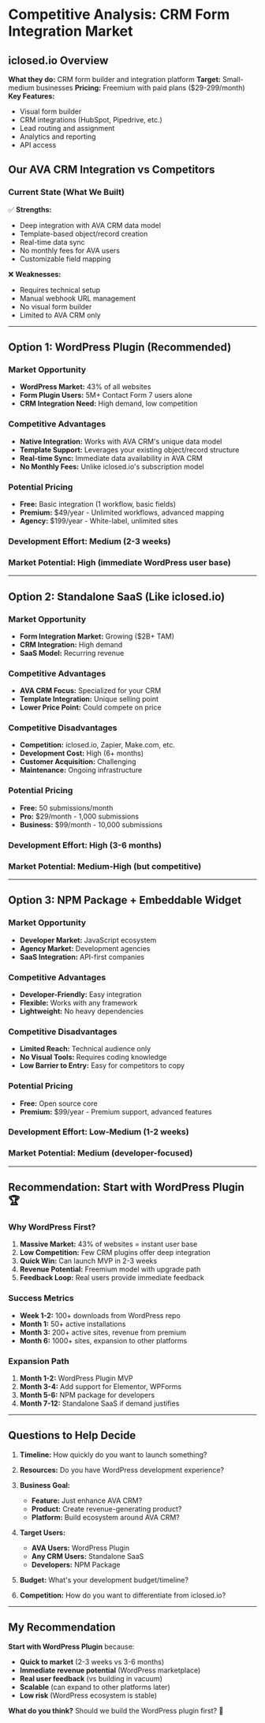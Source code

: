 # Competitive Analysis: CRM Form Integration Market

## iclosed.io Overview
**What they do:** CRM form builder and integration platform
**Target:** Small-medium businesses
**Pricing:** Freemium with paid plans ($29-299/month)
**Key Features:**
- Visual form builder
- CRM integrations (HubSpot, Pipedrive, etc.)
- Lead routing and assignment
- Analytics and reporting
- API access

## Our AVA CRM Integration vs Competitors

### **Current State (What We Built)**
✅ **Strengths:**
- Deep integration with AVA CRM data model
- Template-based object/record creation
- Real-time data sync
- No monthly fees for AVA users
- Customizable field mapping

❌ **Weaknesses:**
- Requires technical setup
- Manual webhook URL management
- No visual form builder
- Limited to AVA CRM only

---

## **Option 1: WordPress Plugin** (Recommended)

### **Market Opportunity**
- **WordPress Market:** 43% of all websites
- **Form Plugin Users:** 5M+ Contact Form 7 users alone
- **CRM Integration Need:** High demand, low competition

### **Competitive Advantages**
- **Native Integration:** Works with AVA CRM's unique data model
- **Template Support:** Leverages your existing object/record structure
- **Real-time Sync:** Immediate data availability in AVA CRM
- **No Monthly Fees:** Unlike iclosed.io's subscription model

### **Potential Pricing**
- **Free:** Basic integration (1 workflow, basic fields)
- **Premium:** $49/year - Unlimited workflows, advanced mapping
- **Agency:** $199/year - White-label, unlimited sites

### **Development Effort:** Medium (2-3 weeks)
### **Market Potential:** High (immediate WordPress user base)

---

## **Option 2: Standalone SaaS (Like iclosed.io)**

### **Market Opportunity**
- **Form Integration Market:** Growing ($2B+ TAM)
- **CRM Integration:** High demand
- **SaaS Model:** Recurring revenue

### **Competitive Advantages**
- **AVA CRM Focus:** Specialized for your CRM
- **Template Integration:** Unique selling point
- **Lower Price Point:** Could compete on price

### **Competitive Disadvantages**
- **Competition:** iclosed.io, Zapier, Make.com, etc.
- **Development Cost:** High (6+ months)
- **Customer Acquisition:** Challenging
- **Maintenance:** Ongoing infrastructure

### **Potential Pricing**
- **Free:** 50 submissions/month
- **Pro:** $29/month - 1,000 submissions
- **Business:** $99/month - 10,000 submissions

### **Development Effort:** High (3-6 months)
### **Market Potential:** Medium-High (but competitive)

---

## **Option 3: NPM Package + Embeddable Widget**

### **Market Opportunity**
- **Developer Market:** JavaScript ecosystem
- **Agency Market:** Development agencies
- **SaaS Integration:** API-first companies

### **Competitive Advantages**
- **Developer-Friendly:** Easy integration
- **Flexible:** Works with any framework
- **Lightweight:** No heavy dependencies

### **Competitive Disadvantages**
- **Limited Reach:** Technical audience only
- **No Visual Tools:** Requires coding knowledge
- **Low Barrier to Entry:** Easy for competitors to copy

### **Potential Pricing**
- **Free:** Open source core
- **Premium:** $99/year - Premium support, advanced features

### **Development Effort:** Low-Medium (1-2 weeks)
### **Market Potential:** Medium (developer-focused)

---

## **Recommendation: Start with WordPress Plugin** 🏆

### **Why WordPress First?**

1. **Massive Market:** 43% of websites = instant user base
2. **Low Competition:** Few CRM plugins offer deep integration
3. **Quick Win:** Can launch MVP in 2-3 weeks
4. **Revenue Potential:** Freemium model with upgrade path
5. **Feedback Loop:** Real users provide immediate feedback

### **Success Metrics**
- **Week 1-2:** 100+ downloads from WordPress repo
- **Month 1:** 50+ active installations
- **Month 3:** 200+ active sites, revenue from premium
- **Month 6:** 1000+ sites, expansion to other platforms

### **Expansion Path**
1. **Month 1-2:** WordPress Plugin MVP
2. **Month 3-4:** Add support for Elementor, WPForms
3. **Month 5-6:** NPM package for developers
4. **Month 7-12:** Standalone SaaS if demand justifies

---

## **Questions to Help Decide**

1. **Timeline:** How quickly do you want to launch something?

2. **Resources:** Do you have WordPress development experience?

3. **Business Goal:**
   - **Feature:** Just enhance AVA CRM?
   - **Product:** Create revenue-generating product?
   - **Platform:** Build ecosystem around AVA CRM?

4. **Target Users:**
   - **AVA Users:** WordPress Plugin
   - **Any CRM Users:** Standalone SaaS
   - **Developers:** NPM Package

5. **Budget:** What's your development budget/timeline?

6. **Competition:** How do you want to differentiate from iclosed.io?

---

## **My Recommendation**

**Start with WordPress Plugin** because:

- **Quick to market** (2-3 weeks vs 3-6 months)
- **Immediate revenue potential** (WordPress marketplace)
- **Real user feedback** (vs building in vacuum)
- **Scalable** (can expand to other platforms later)
- **Low risk** (WordPress ecosystem is stable)

**What do you think?** Should we build the WordPress plugin first? 🚀